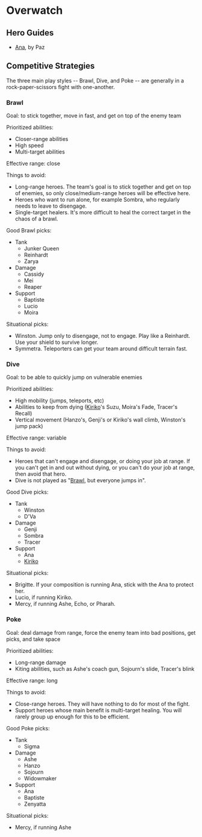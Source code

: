 # Overwatch

## Hero Guides

- [Ana](https://www.youtube.com/watch?v=ufDdFM2ZQHs), by Paz

## Competitive Strategies

The three main play styles -- Brawl, Dive, and Poke -- are generally in a
rock-paper-scissors fight with one-another.

### Brawl

Goal: to stick together, move in fast, and get on top of the enemy team

Prioritized abilities:
- Closer-range abilities
- High speed
- Multi-target abilities

Effective range: close

Things to avoid:
- Long-range heroes. The team's goal is to stick together and get on top of
  enemies, so only close/medium-range heroes will be effective here.
- Heroes who want to run alone, for example Sombra, who regularly needs to leave
  to disengage.
- Single-target healers. It's more difficult to heal the correct target in the
  chaos of a brawl.

Good Brawl picks:
- Tank
  - Junker Queen
  - Reinhardt
  - Zarya
- Damage
  - Cassidy
  - Mei
  - Reaper
- Support
  - Baptiste
  - Lucio
  - Moira

Situational picks:
- Winston. Jump only to disengage, not to engage. Play like a Reinhardt. Use
  your shield to survive longer.
- Symmetra. Teleporters can get your team around difficult terrain fast.

### Dive

Goal: to be able to quickly jump on vulnerable enemies

Prioritized abilities:
- High mobility (jumps, teleports, etc)
- Abilities to keep from dying ([Kiriko](/games/overwatch/kiriko.md)'s Suzu,
  Moira's Fade, Tracer's Recall)
- Vertical movement (Hanzo's, Genji's or Kiriko's wall climb, Winston's jump
  pack)

Effective range: variable

Things to avoid:
- Heroes that can't engage and disengage, or doing your job at range. If you
  can't get in and out without dying, or you can't do your job at range, then
  avoid that hero.
- Dive is not played as "[Brawl](#brawl), but everyone jumps in".

Good Dive picks:
- Tank
  - Winston
  - D'Va
- Damage
  - Genji
  - Sombra
  - Tracer
- Support
  - Ana
  - [Kiriko](/games/overwatch/kiriko.md)

Situational picks:
- Brigitte. If your composition is running Ana, stick with the Ana to protect
  her.
- Lucio, if running Kiriko.
- Mercy, if running Ashe, Echo, or Pharah.

### Poke

Goal: deal damage from range, force the enemy team into bad positions, get
picks, and take space

Prioritized abilities:
- Long-range damage
- Kiting abilities, such as Ashe's coach gun, Sojourn's slide, Tracer's blink

Effective range: long

Things to avoid:
- Close-range heroes. They will have nothing to do for most of the fight.
- Support heroes whose main benefit is multi-target healing. You will rarely
  group up enough for this to be efficient.

Good Poke picks:
- Tank
  - Sigma
- Damage
  - Ashe
  - Hanzo
  - Sojourn
  - Widowmaker
- Support
  - Ana
  - Baptiste
  - Zenyatta

Situational picks:
- Mercy, if running Ashe
